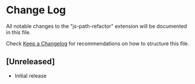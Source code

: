 # Change Log
All notable changes to the "js-path-refactor" extension will be documented in this file.

Check [Keep a Changelog](http://keepachangelog.com/) for recommendations on how to structure this file.

## [Unreleased]
- Initial release